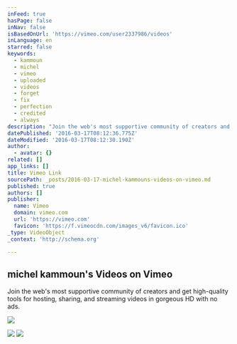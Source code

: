 ```yaml
---
inFeed: true
hasPage: false
inNav: false
isBasedOnUrl: 'https://vimeo.com/user2337986/videos'
inLanguage: en
starred: false
keywords:
  - kammoun
  - michel
  - vimeo
  - uploaded
  - videos
  - forget
  - fix
  - perfection
  - credited
  - always
description: "Join the web's most supportive community of creators and get high-quality tools for hosting, sharing, and streaming videos in gorgeous HD with no ads."
datePublished: '2016-03-17T08:12:36.775Z'
dateModified: '2016-03-17T08:12:30.190Z'
author:
  - avatar: {}
related: []
app_links: []
title: Vimeo Link
sourcePath: _posts/2016-03-17-michel-kammouns-videos-on-vimeo.md
published: true
authors: []
publisher:
  name: Vimeo
  domain: vimeo.com
  url: 'https://vimeo.com'
  favicon: 'https://f.vimeocdn.com/images_v6/favicon.ico'
_type: VideoObject
_context: 'http://schema.org'

---
```

<article style=""><h1>michel kammoun's Videos on Vimeo</h1><p>Join the web's most supportive community of creators and get high-quality tools for hosting, sharing, and streaming videos in gorgeous HD with no ads.</p><img src="https://i.vimeocdn.com/video/509367667_295x166.jpg" /></article>

![](https://the-grid-user-content.s3-us-west-2.amazonaws.com/48e2bc50-dd3f-49ad-938e-ff748ae9bae8.png)
![](https://the-grid-user-content.s3-us-west-2.amazonaws.com/150a8129-da68-4af3-b0af-eff9c92aaaec.png)